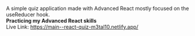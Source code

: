 A simple quiz application made with Advanced React mostly focused on the useReducer hook. <br/>
**Practicing my Advanced React skills**
<br/> Live Link: https://main--react-quiz-m3tal10.netlify.app/
